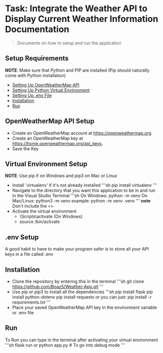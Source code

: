# Task: Integrate the Weather API to Display Current Weather Information Documentation
>Documents on how to setup and run the application

## Setup Requirements

**NOTE**: Make sure that Python and PIP are installed (Pip should naturally come with Python installation)

- [Setting Up OpenWeatherMap API](#OpenWeatherMap-API-Setup)
- [Setting Up Python Virtual Environment](#Virtual-Environment-Setup)
- [Setting Up .env File](#.env-Setup)
- [Installation](#Installation)
- [Run](#Run)

## OpenWeatherMap API Setup

* Create an OpenWeatherMap account at https://openweathermap.org.
* Create an OpenWeatherMap key at https://home.openweathermap.org/api_keys.
* Save the Key

## Virtual Environment Setup

**NOTE**: Use pip if on Windows and pip3 on Mac or Linux
* Install 'virtualenv' if it's not already installed
'''sh
pip install virtualenv
'''
* Navigate to the directory that you want this application to be in and run in the Visual Studio Terminal
'''sh
On Windows:
python -m venv <environment name>
On Mac/Linux:
python3 -m venv <environment name>
example: python -m venv .venv
'''
**note** Don't include the <>
* Activate the virtual environment
  * <venv name>\Scripts\activate (On Windows)
  * source <venv name>/bin/activate

## .env Setup

A good habit to have to make your program safer is to store all your API keys in a file called .env

## Installation

* Clone the repository by entering this in the terminal
'''sh
git clone https://github.com/Boaz5/Weather-App.git
'''
* Use pip or pip3 to install all the dependencies
'''sh
pip install flask
pip install python-dotenv
pip install requests
or you can just:
pip install -r requirements.txt
'''
* Place your saved OpenWeatherMap API key in the environment variable or .env file

## Run

To Run you can type in the terminal after activating your virtual environment
'''sh
flask run
or
python app.py # To go into debug mode
'''
